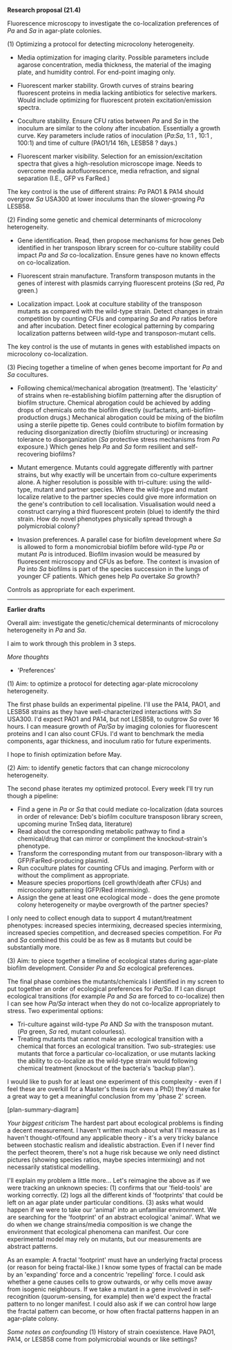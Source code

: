 
**Research proposal (21.4)**

Fluorescence microscopy to investigate the co-localization preferences of *Pa* and *Sa* in agar-plate colonies.

(1) Optimizing a protocol for detecting microcolony heterogeneity.

- Media optimization for imaging clarity. Possible parameters include agarose concentration, media thickness, the material of the imaging plate, and humidity control. For end-point imaging only.

- Fluorescent marker stability. Growth curves of strains bearing fluorescent proteins in media lacking antibiotics for selective markers. Would include optimizing for fluorescent protein excitation/emission spectra.

- Coculture stability. Ensure CFU ratios between *Pa* and *Sa* in the inoculum are similar to the colony after incubation. Essentially a growth curve. Key parameters include ratios of inoculation (*Pa*:*Sa*, 1:1 , 10:1 , 100:1) and time of culture (PAO1/14 16h, LESB58 ? days.)

- Fluorescent marker visibility. Selection for an emission/excitation spectra that gives a high-resolution microscope image. Needs to overcome media autofluorescence, media refraction, and signal separation (I.E., GFP vs FarRed.)

The key control is the use of different strains: *Pa* PAO1 & PA14 should overgrow *Sa* USA300 at lower inoculums than the slower-growing *Pa* LESB58.

(2) Finding some genetic and chemical determinants of microcolony heterogeneity.

- Gene identification. Read, then propose mechanisms for how genes Deb identified in her transposon library screen for co-culture stability could impact *Pa* and *Sa* co-localization. Ensure genes have no known effects on co-localization.

- Fluorescent strain manufacture. Transform transposon mutants in the genes of interest with plasmids carrying fluorescent proteins (*Sa* red, *Pa* green.)

- Localization impact. Look at coculture stability of the transposon mutants as compared with the wild-type strain. Detect changes in strain competition by counting CFUs and comparing *Sa* and *Pa* ratios before and after incubation. Detect finer ecological patterning by comparing localization patterns between wild-type and transposon-mutant cells.

The key control is the use of mutants in genes with established impacts on microcolony co-localization.

(3) Piecing together a timeline of when genes become important for *Pa* and *Sa* cocultures.

- Following chemical/mechanical abrogation (treatment). The 'elasticity' of strains when re-establishing biofilm patterning after the disruption of biofilm structure. Chemical abrogation could be achieved by adding drops of chemicals onto the biofilm directly (surfactants, anti-biofilm-production drugs.) Mechanical abrogation could be mixing of the biofilm using a sterile pipette tip. Genes could contribute to biofilm formation by reducing disorganization directly (biofilm structuring) or increasing tolerance to disorganization (*Sa* protective stress mechanisms from *Pa* exposure.) Which genes help *Pa* and *Sa* form resilient and self-recovering biofilms?

- Mutant emergence. Mutants could aggregate differently with partner strains, but why exactly will be uncertain from co-culture experiments alone. A higher resolution is possible with tri-culture: using the wild-type, mutant and partner species. Where the wild-type and mutant localize relative to the partner species could give more information on the gene's contribution to cell localisation. Visualisation would need a construct carrying a third fluorescent protein (blue) to identify the third strain. How do novel phenotypes physically spread through a polymicrobial colony?

 - Invasion preferences. A parallel case for biofilm development where *Sa* is allowed to form a monomicrobial biofilm before wild-type *Pa* or mutant *Pa* is introduced. Biofilm invasion would be measured by fluorescent microscopy and CFUs as before. The context is invasion of *Pa* into *Sa* biofilms is part of the species succession in the lungs of younger CF patients. Which genes help *Pa* overtake *Sa* growth?

Controls as appropriate for each experiment.

---

**Earlier drafts**

Overall aim: investigate the genetic/chemical determinants of microcolony heterogeneity in *Pa* and *Sa*.

I aim to work through this problem in 3 steps.

*More thoughts*
- 'Preferences'

(1) Aim: to optimize a protocol for detecting agar-plate microcolony heterogeneity.

The first phase builds an experimental pipeline. I'll use the PA14, PAO1, and LESB58 strains as they have well-characterized interactions with *Sa* USA300. I'd expect PAO1 and PA14, but not LESB58, to outgrow *Sa* over 16 hours. I can measure growth of *Pa/Sa* by imaging colonies for fluorescent proteins and I can also count CFUs. I'd want to benchmark the media components, agar thickness, and inoculum ratio for future experiments.

I hope to finish optimization before May.

(2) Aim: to identify genetic factors that can change microcolony heterogeneity.

The second phase iterates my optimized protocol. Every week I'll try run though a pipeline:
- Find a gene in *Pa* or *Sa* that could mediate co-localization (data sources in order of relevance: Deb's biofilm coculture transposon library screen, upcoming murine TnSeq data, literature)
- Read about the corresponding metabolic pathway to find a chemical/drug that can mirror or compliment the knockout-strain's phenotype.
- Transform the corresponding mutant from our transposon-library with a GFP/FarRed-producing plasmid.
- Run coculture plates for counting CFUs and imaging. Perform with or without the compliment as appropriate.
- Measure species proportions (cell growth/death after CFUs) and microcolony patterning (GFP/Red intermixing).
- Assign the gene at least one ecological mode - does the gene promote colony heterogeneity or maybe overgrowth of the partner species?

I only need to collect enough data to support 4 mutant/treatment phenotypes: increased species intermixing, decreased species intermixing, increased species competition, and decreased species competition. For *Pa* and *Sa* combined this could be as few as 8 mutants but could be substantially more.

(3) Aim: to piece together a timeline of ecological states during agar-plate biofilm development.
Consider *Pa* and *Sa* ecological preferences.

The final phase combines the mutants/chemicals I identified in my screen to put together an order of ecological preferences for *Pa/Sa*. If I can disrupt ecological transitions (for example *Pa* and *Sa* are forced to co-localize) then I can see how *Pa/Sa* interact when they do not co-localize appropriately to stress. Two experimental options:

- Tri-culture against wild-type *Pa* AND *Sa* with the transposon mutant. (*Pa* green, *Sa* red, mutant colourless).
- Treating mutants that cannot make an ecological transition with a chemical that forces an ecological transition. Two sub-strategies: use mutants that force a particular co-localization, or use mutants lacking the ability to co-localize as the wild-type strain would following chemical treatment (knockout of the bacteria's 'backup plan').

I would like to push for at least one experiment of this complexity - even if I feel these are overkill for a Master's thesis (or even a PhD) they'd make for a great way to get a meaningful conclusion from my 'phase 2' screen.

[plan-summary-diagram]

*Your biggest criticism*
The hardest part about ecological problems is finding a decent measurement. I haven't written much about what I'll measure as I haven't thought-of/found any applicable theory - it's a very tricky balance between stochastic realism and idealistic abstraction. Even if I never find the perfect theorem, there's not a huge risk because we only need distinct pictures (showing species ratios, maybe species intermixing) and not necessarily statistical modelling.

I'll explain my problem a little more... Let's reimagine the above as if we were tracking an unknown species: (1) confirms that our 'field-tools' are working correctly. (2) logs all the different kinds of 'footprints' that could be left on an agar plate under particular conditions. (3) asks what would happen if we were to take our 'animal' into an unfamiliar environment.
We are searching for the 'footprint' of an abstract ecological 'animal'. What we do when we change strains/media composition is we change the environment that ecological phenomena can manifest. Our core experimental model may rely on mutants, but our measurements are abstract patterns.

As an example:
A fractal 'footprint' must have an underlying fractal process (or reason for being fractal-like.) I know some types of fractal can be made by an 'expanding' force and a concentric 'repelling' force. I could ask whether a gene causes cells to grow outwards, or why cells move away from isogenic neighbours. If we take a mutant in a gene involved in self-recognition (quorum-sensing, for example) then we'd expect the fractal pattern to no longer manifest. I could also ask if we can control how large the fractal pattern can become, or how often fractal patterns happen in an agar-plate colony.

*Some notes on confounding*
(1) History of strain coexistence. Have PAO1, PA14, or LESB58 come from polymicrobial wounds or like settings?